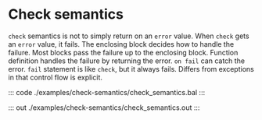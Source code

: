 # Check semantics

`check` semantics is not to simply return on an `error` value.
When `check` gets an `error` value, it fails.
The enclosing block decides how to handle the failure.
Most blocks pass the failure up to the enclosing block.
Function definition handles the failure by returning the error.
`on fail` can catch the error.
`fail` statement is like `check`, but it always fails.
Differs from exceptions in that control flow is explicit.

::: code ./examples/check-semantics/check_semantics.bal :::

::: out ./examples/check-semantics/check_semantics.out :::